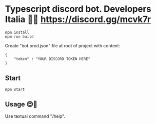 # Typescript discord bot. Developers Italia 🤖🤘 https://discord.gg/mcvk7r
```
npm install
npm run build
```
Create "bot.prod.json" file at root of project with content:
```
{
    "token" : "YOUR DISCORD TOKEN HERE"
}
```

## Start
```
npm start
```

## Usage 😍🤖
Use textual command "/help".
